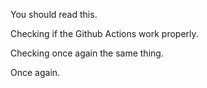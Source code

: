 You should read this.

Checking if the Github Actions work properly.

Checking once again the same thing.

Once again.